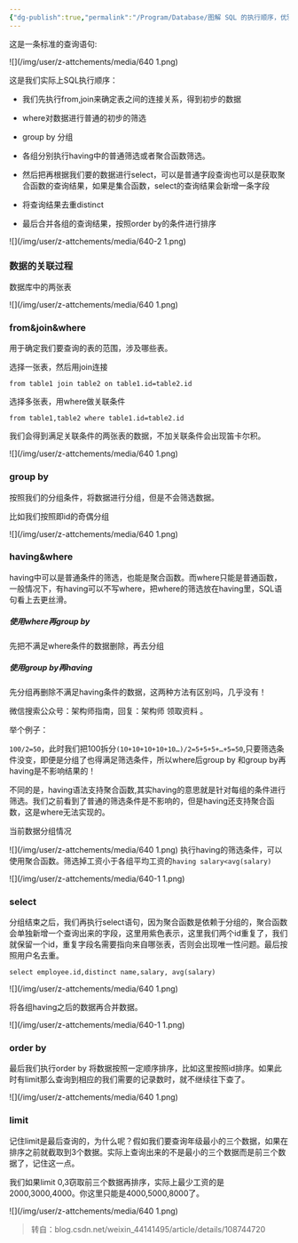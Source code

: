 ```yaml
---
{"dg-publish":true,"permalink":"/Program/Database/图解 SQL 的执行顺序，优雅/","noteIcon":""}
---
```



这是一条标准的查询语句:  

![](/img/user/z-attchements/media/640 1.png)

这是我们实际上SQL执行顺序：

*   我们先执行from,join来确定表之间的连接关系，得到初步的数据
    
*   where对数据进行普通的初步的筛选
    
*   group by 分组
    
*   各组分别执行having中的普通筛选或者聚合函数筛选。
    
*   然后把再根据我们要的数据进行select，可以是普通字段查询也可以是获取聚合函数的查询结果，如果是集合函数，select的查询结果会新增一条字段
    
*   将查询结果去重distinct
    
*   最后合并各组的查询结果，按照order by的条件进行排序
    

![](/img/user/z-attchements/media/640-2 1.png)

### **数据的关联过程**

数据库中的两张表

![](/img/user/z-attchements/media/640 1.png)

### **from&join&where**

用于确定我们要查询的表的范围，涉及哪些表。

选择一张表，然后用join连接

```
from table1 join table2 on table1.id=table2.id
```

选择多张表，用where做关联条件

```
from table1,table2 where table1.id=table2.id
```

我们会得到满足关联条件的两张表的数据，不加关联条件会出现笛卡尔积。

![](/img/user/z-attchements/media/640 1.png)

### **group by**

按照我们的分组条件，将数据进行分组，但是不会筛选数据。

比如我们按照即id的奇偶分组

![](/img/user/z-attchements/media/640 1.png)

### **having&where**

having中可以是普通条件的筛选，也能是聚合函数。而where只能是普通函数，一般情况下，有having可以不写where，把where的筛选放在having里，SQL语句看上去更丝滑。

##### 使用where再group by

先把不满足where条件的数据删除，再去分组

##### 使用group by再having

先分组再删除不满足having条件的数据，这两种方法有区别吗，几乎没有！

微信搜索公众号：架构师指南，回复：架构师 领取资料 。

举个例子：

`100/2=50`，此时我们把100拆分`(10+10+10+10+10…)/2=5+5+5+…+5=50`,只要筛选条件没变，即便是分组了也得满足筛选条件，所以where后group by 和group by再having是不影响结果的！

不同的是，having语法支持聚合函数,其实having的意思就是针对每组的条件进行筛选。我们之前看到了普通的筛选条件是不影响的，但是having还支持聚合函数，这是where无法实现的。

当前数据分组情况

![](/img/user/z-attchements/media/640 1.png)
执行having的筛选条件，可以使用聚合函数。筛选掉工资小于各组平均工资的`having salary<avg(salary)`

![](/img/user/z-attchements/media/640-1 1.png)

### **select**

分组结束之后，我们再执行select语句，因为聚合函数是依赖于分组的，聚合函数会单独新增一个查询出来的字段，这里用紫色表示，这里我们两个id重复了，我们就保留一个id，重复字段名需要指向来自哪张表，否则会出现唯一性问题。最后按照用户名去重。

```
select employee.id,distinct name,salary, avg(salary)
```

![](/img/user/z-attchements/media/640 1.png)

将各组having之后的数据再合并数据。

![](/img/user/z-attchements/media/640-1 1.png)

### **order by**

最后我们执行order by 将数据按照一定顺序排序，比如这里按照id排序。如果此时有limit那么查询到相应的我们需要的记录数时，就不继续往下查了。

![](/img/user/z-attchements/media/640 1.png)

### **limit**

记住limit是最后查询的，为什么呢？假如我们要查询年级最小的三个数据，如果在排序之前就截取到3个数据。实际上查询出来的不是最小的三个数据而是前三个数据了，记住这一点。

我们如果limit 0,3窃取前三个数据再排序，实际上最少工资的是2000,3000,4000。你这里只能是4000,5000,8000了。

![](/img/user/z-attchements/media/640 1.png)

> 转自：blog.csdn.net/weixin_44141495/article/details/108744720




